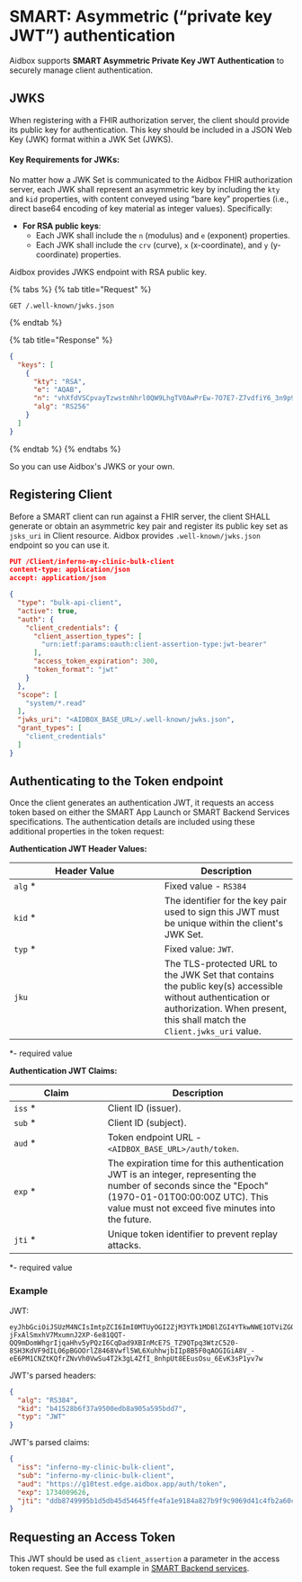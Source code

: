 # SMART: Asymmetric (“private key JWT”) authentication

Aidbox supports **SMART Asymmetric Private Key JWT Authentication** to securely manage client authentication.&#x20;

## JWKS

When registering with a FHIR authorization server, the client should provide its public key for authentication. This key should be included in a JSON Web Key (JWK) format within a JWK Set (JWKS).&#x20;

#### **Key Requirements for JWKs:**

No matter how a JWK Set is communicated to the Aidbox FHIR authorization server, each JWK shall represent an asymmetric key by including the `kty` and `kid` properties, with content conveyed using “bare key” properties (i.e., direct base64 encoding of key material as integer values). Specifically:

* **For RSA public keys**:
  * Each JWK shall include the `n` (modulus) and `e` (exponent) properties.
  * Each JWK shall include the `crv` (curve), `x` (x-coordinate), and `y` (y-coordinate) properties.

Aidbox provides JWKS endpoint with RSA public key.

{% tabs %}
{% tab title="Request" %}
```http
GET /.well-known/jwks.json
```
{% endtab %}

{% tab title="Response" %}
```json
{
  "keys": [
    {
      "kty": "RSA",
      "e": "AQAB",
      "n": "vhXfdVSCpvayTzwstnNhrl0QW9LhgTV0AwPrEw-7O7E7-Z7vdfiY6_3n9p92-yQC-dYbfX8-psnd5aypmus_Z0UMXGi8bKy8rMWAb0Ggwb1LndkTJI5MzITY-dcVIeIkGlH21v1Hnsl80UTNdNwatdLK6BtZmqxxXN1VNn-iQF_eztXhrCP-cn3xOugYiwByk5El6DEiSIe4X6xHY1U3WlBdndCHaDoC2enUlCqWmJi0ttrLsQUwdHWvyhFfVfOnYM77oU4nSeFgxTVO0vT8PFY5yUYNjh2_KoDkotASLpzxSluWOXWoX84GSRIdURK9-7qzsZTKOT5cdmp4Ai7c8Q",
      "alg": "RS256"
    }
  ]
}

```
{% endtab %}
{% endtabs %}

So you can use Aidbox's JWKS or your own.

## Registering Client

Before a SMART client can run against a FHIR server, the client SHALL generate or obtain an asymmetric key pair and register its public key set as `jsks_uri` in Client resource. Aidbox provides  `.well-known/jwks.json` endpoint so you can use it.

```json
PUT /Client/inferno-my-clinic-bulk-client
content-type: application/json
accept: application/json

{
  "type": "bulk-api-client",
  "active": true,
  "auth": {
    "client_credentials": {
      "client_assertion_types": [
        "urn:ietf:params:oauth:client-assertion-type:jwt-bearer"
      ],
      "access_token_expiration": 300,
      "token_format": "jwt"
    }
  },
  "scope": [
    "system/*.read"
  ],
  "jwks_uri": "<AIDBOX_BASE_URL>/.well-known/jwks.json",
  "grant_types": [
    "client_credentials"
  ]
}
```

## Authenticating to the Token endpoint

Once the client generates an authentication JWT, it requests an access token based on either the SMART App Launch or SMART Backend Services specifications. The authentication details are included using these additional properties in the token request:

**Authentication JWT Header Values:**

<table><thead><tr><th width="252">Header Value</th><th>Description</th></tr></thead><tbody><tr><td><code>alg</code> *</td><td>Fixed value - <code>RS384</code></td></tr><tr><td><code>kid</code> *</td><td>The identifier for the key pair used to sign this JWT must be unique within the client's JWK Set.</td></tr><tr><td><code>typ</code> *</td><td>Fixed value: <code>JWT</code>.</td></tr><tr><td><code>jku</code></td><td>The TLS-protected URL to the JWK Set that contains the public key(s) accessible without authentication or authorization. When present, this shall match the <code>Client.jwks_uri</code> value.</td></tr></tbody></table>

\*- required value

**Authentication JWT Claims:**

<table><thead><tr><th width="151">Claim</th><th>Description</th></tr></thead><tbody><tr><td><code>iss</code> *</td><td>Client ID (issuer).</td></tr><tr><td><code>sub</code> *</td><td>Client ID (subject).</td></tr><tr><td><code>aud</code> *</td><td>Token endpoint URL - <code>&#x3C;AIDBOX_BASE_URL>/auth/token</code>.</td></tr><tr><td><code>exp</code> *</td><td>The expiration time for this authentication JWT is an integer, representing the number of seconds since the "Epoch" (1970-01-01T00:00:00Z UTC). This value must not exceed five minutes into the future.</td></tr><tr><td><code>jti</code> *</td><td>Unique token identifier to prevent replay attacks.</td></tr></tbody></table>

\*- required value

### Example

JWT:

```
eyJhbGciOiJSUzM4NCIsImtpZCI6ImI0MTUyOGI2ZjM3YTk1MDBlZGI4YTkwNWE1OTViZGQ3IiwidHlwIjoiSldUIn0.eyJpc3MiOiJpbmZlcm5vLW15LWNsaW5pYy1idWxrLWNsaWVudCIsInN1YiI6ImluZmVybm8tbXktY2xpbmljLWJ1bGstY2xpZW50IiwiYXVkIjoiaHR0cHM6Ly9nMTB0ZXN0LmVkZ2UuYWlkYm94LmFwcC9hdXRoL3Rva2VuIiwiZXhwIjoxNzM0MDA5NjI2LCJqdGkiOiJkZGI4NzQ5OTk1YjFkNWRiNDVkNTQ2NDVmZmU0ZmExZTkxODRhODI3YjlmOWM5MDY5ZDQxYzRmYjJhNjBjYTY3In0.hxKAec655NTH7Gs6qy2Cz2CXvETWnxF0jydjEdXNKYyrQvecBWct_ITc92eFiDnZ5jubhExqojeE2HUDn3lmS89Q9qFfGEsByLWXy4nJqSHa2y5mWxD5aI3LF3c4oSOZXSj-jFxAlSmxhV7MxumnJ2XP-6e81QQT-QQ9mDomWhgrIjqaHhv5yPQzI6CqDad9XBInMcE7S_TZ9QTpq3WtzC520-8SH3KdVF9dILO6pBGOOrlZ8468Vwfl5WL6XuhhwjbIIp8B5F0qAOGIGiA8V_-eE6PM1CNZtKQfrZNvVh0VwSu4T2k3gL4ZfI_8nhpUt8EEusOsu_6EvK3sP1yv7w
```

JWT's parsed headers:

```json
{
  "alg": "RS384",
  "kid": "b41528b6f37a9500edb8a905a595bdd7",
  "typ": "JWT"
}
```

JWT's parsed claims:

```json
{
  "iss": "inferno-my-clinic-bulk-client",
  "sub": "inferno-my-clinic-bulk-client",
  "aud": "https://g10test.edge.aidbox.app/auth/token",
  "exp": 1734009626,
  "jti": "ddb8749995b1d5db45d54645ffe4fa1e9184a827b9f9c9069d41c4fb2a60ca67"
}
```

## Requesting an Access Token

This JWT should be used as `client_assertion` a parameter in the access token request. See the full example in [SMART Backend services](../smart-client-authorization/smart-backend-services.md).

